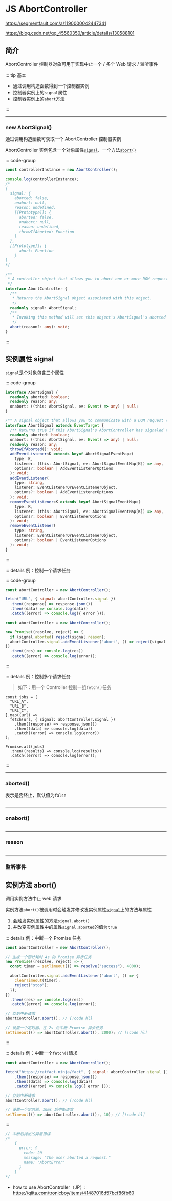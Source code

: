 # JS AbortController

https://segmentfault.com/a/1190000042447341

https://blog.csdn.net/qq_45560350/article/details/130588101

## 简介

AbortController 控制器对象可用于实现中止一个 / 多个 Web 请求 / 监听事件

::: tip 基本

- 通过调用构造函数得到一个控制器实例<br/>
- 控制器实例上的`signal`属性<br/>
- 控制器实例上的`abort`方法

:::

---

### new AbortSignal()

通过调用构造函数可获取一个 AbortController 控制器实例

AbortController 实例包含一个对象属性[`signal`](#signal)、一个方法[`abort()`](#abort)

::: code-group

```js [使用]
const controllerInstance = new AbortController();
```

```js [实例打印结果]
console.log(controllerInstance);
/*
{
  signal: {
    aborted: false,
    onabort: null,
    reason: undefined,
    [[Prototype]]: {
      aborted: false,
      onabort: null,
      reason: undefined,
      throwIfAborted: Function
    }
  },
  [[Prototype]]: {
      abort: Function
    }
}
*/
```

```ts [TS类型<Badge>完整版</Badge>]
/**
 * A controller object that allows you to abort one or more DOM requests as and when desired.
 */
interface AbortController {
  /**
   * Returns the AbortSignal object associated with this object.
   */
  readonly signal: AbortSignal;
  /**
   * Invoking this method will set this object's AbortSignal's aborted flag and signal to any observers that the associated activity is to be aborted.
   */
  abort(reason?: any): void;
}
```

:::

## 实例属性 signal

`signal`是个对象包含三个属性

::: code-group

```ts [TS类型<Badge>方便理解版</Badge>]
interface AbortSignal {
  readonly aborted: boolean;
  readonly reason: any;
  onabort: ((this: AbortSignal, ev: Event) => any) | null;
}
```

```ts [TS类型<Badge>完整版</Badge>]
/** A signal object that allows you to communicate with a DOM request (such as a Fetch) and abort it if required via an AbortController object. */
interface AbortSignal extends EventTarget {
  /** Returns true if this AbortSignal's AbortController has signaled to abort, and false otherwise. */
  readonly aborted: boolean;
  onabort: ((this: AbortSignal, ev: Event) => any) | null;
  readonly reason: any;
  throwIfAborted(): void;
  addEventListener<K extends keyof AbortSignalEventMap>(
    type: K,
    listener: (this: AbortSignal, ev: AbortSignalEventMap[K]) => any,
    options?: boolean | AddEventListenerOptions
  ): void;
  addEventListener(
    type: string,
    listener: EventListenerOrEventListenerObject,
    options?: boolean | AddEventListenerOptions
  ): void;
  removeEventListener<K extends keyof AbortSignalEventMap>(
    type: K,
    listener: (this: AbortSignal, ev: AbortSignalEventMap[K]) => any,
    options?: boolean | EventListenerOptions
  ): void;
  removeEventListener(
    type: string,
    listener: EventListenerOrEventListenerObject,
    options?: boolean | EventListenerOptions
  ): void;
}
```

:::

::: details 例：控制一个请求任务

::: code-group

```js [fetch]
const abortController = new AbortController();

fetch("URL", { signal: abortController.signal })
  .then((response) => response.json())
  .then((data) => console.log(data))
  .catch((error) => console.log({ error }));
```

```js [Promise]
const abortController = new AbortController();

new Promise((resolve, reject) => {
  if (signal.aborted) reject(signal.reason);
  abortController.signal.addEventListener("abort", () => reject(signal.reason));
})
  .then((res) => console.log(res))
  .catch((error) => console.log(error));
```

:::

::: details 例：控制多个请求任务

> 如下：用一个 Controller 控制一组`fetch()`任务

```js{0}
const jobs = [
  "URL_A",
  "URL_B",
  "URL_C",
].map((url) =>
  fetch(url, { signal: abortController.signal })
    .then((response) => response.json())
    .then((data) => console.log(data))
    .catch((error) => console.log(error))
);

Promise.all(jobs)
  .then((results) => console.log(results))
  .catch((error) => console.log(error));
```

:::

---

### aborted()

表示是否终止，默认值为`false`

```js

```

---

### onabort()

```js

```

---

### reason

```js

```

---

### 监听事件

## 实例方法 abort()

调用实例方法中止 web 请求

实例方法`abort()`被调用时会触发并修改发实例属性[`signal`](#abortcontrollersignal)上的方法与属性

1. 会触发实例属性的方法`signal.abort()`
2. 并改变实例属性中的属性`signal.aborted`的值为`true`

::: details 例：中断一个 Promise 任务

```js
const abortController = new AbortController();

// 生成一个预计耗时 4s 的 Promise 异步任务
new Promise((resolve, reject) => {
  const timer = setTimeout(() => resolve("success"), 4000);

  abortController.signal.addEventListener("abort", () => {
    clearTimeout(timer);
    reject("stop");
  });
})
  .then((res) => console.log(res))
  .catch((error) => console.log(error));

// 立刻中断请求
abortController.abort(); // [!code hl]

// 设置一个定时器，在 2s 后中断 Promise 异步任务
setTimeout(() => abortController.abort(), 2000); // [!code hl]
```

:::

::: details 例：中断一个`fetch()`请求

```js
const abortController = new AbortController();

fetch("https://catfact.ninja/fact", { signal: abortController.signal })
    .then((response) => response.json())
    .then((data) => console.log(data))
    .catch((error) => console.log({ error }));

// 立刻中断请求
abortController.abort(); // [!code hl]

// 设置一个定时器，10ms 后中断请求
setTimeout(() => abortController.abort();, 10); // [!code hl]
```

:::

```js
// 中断后抛出的异常错误
/*
    {
      error: {
        code: 20
        message: "The user aborted a request."
        name: "AbortError"
      }
    }
*/
```

- how to use AbortController（JP）:
  https://qiita.com/tronicboy/items/41487016d57bcf86fb60
